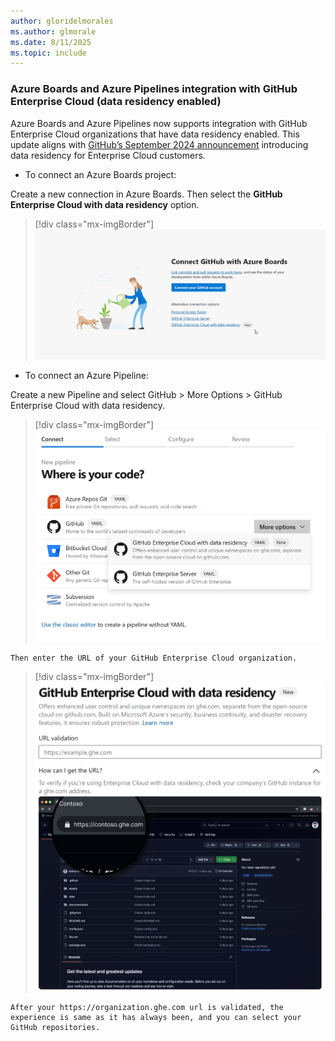 ```yaml
---
author: gloridelmorales
ms.author: glmorale
ms.date: 8/11/2025
ms.topic: include
---
```


### Azure Boards and Azure Pipelines integration with GitHub Enterprise Cloud (data residency enabled)

Azure Boards and Azure Pipelines now supports integration with GitHub Enterprise Cloud organizations that have data residency enabled. This update aligns with [GitHub’s September 2024 announcement](https://github.blog/engineering/engineering-principles/github-enterprise-cloud-with-data-residency/) introducing data residency for Enterprise Cloud customers.

* To connect an Azure Boards project:

Create a new connection in Azure Boards. Then select the **GitHub Enterprise Cloud with data residency** option.

> [!div class="mx-imgBorder"]
> ![Image to show Connect GitHub with Azure Boards.](../../media/260-boards-01.png "Image to show Connect GitHub with Azure Boards.")

* To connect an Azure Pipeline:

Create a new Pipeline and select GitHub > More Options > GitHub Enterprise Cloud with data residency.

> [!div class="mx-imgBorder"]
> ![Image to show GitHub Enterprise with data residency screen.](../../media/260-boards-02.png "Image to show GitHub Enterprise with data residency screen.")

    Then enter the URL of your GitHub Enterprise Cloud organization.

> [!div class="mx-imgBorder"]
> ![Image to show GitHub Enterprise with data residency.](../../media/260-boards-03.png "Image to show GitHub Enterprise with data residency.")

    After your https://organization.ghe.com url is validated, the experience is same as it has always been, and you can select your GitHub repositories.